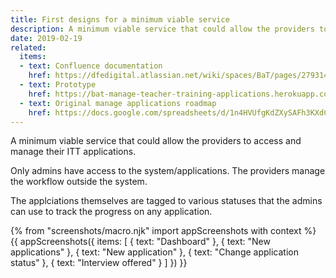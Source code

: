 ```yaml
---
title: First designs for a minimum viable service
description: A minimum viable service that could allow the providers to access and manage their ITT applications.
date: 2019-02-19
related:
  items:
  - text: Confluence documentation
    href: https://dfedigital.atlassian.net/wiki/spaces/BaT/pages/279314433/Designs
  - text: Prototype
    href: https://bat-manage-teacher-training-applications.herokuapp.com/provider/v01/index
  - text: Original manage applications roadmap
    href: https://docs.google.com/spreadsheets/d/1n4HVUfgKdZXySAFh3KXdCqZ-Ru71DVt7RAxOvl_NO3Y
---
```


A minimum viable service that could allow the providers to access and manage their ITT applications.

Only admins have access to the system/applications. The providers manage the workflow outside the system.

The applciations themselves are tagged to various statuses that the admins can use to track the progress on any application.

{% from "screenshots/macro.njk" import appScreenshots with context %}
{{ appScreenshots({
  items: [
    { text: "Dashboard" },
    { text: "New applications" },
    { text: "New application" },
    { text: "Change application status" },
    { text: "Interview offered" }
  ]
}) }}
